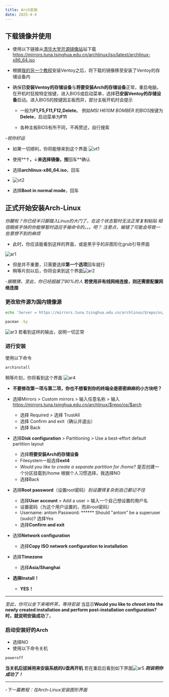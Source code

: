 ```yaml
---
title: Arch安装
date: 2025-4-4
---
```


## 下载镜像并使用

- 使用以下链接从[清华大学开源镜像站](https://mirrors.tuna.tsinghua.edu.cn)站下载
<https://mirrors.tuna.tsinghua.edu.cn/archlinux/iso/latest/archlinux-x86_64.iso>

- 根据[我的另一个教程](https://antomie.pages.dev/2025/01/24/Ventoy-install/)安装Ventoy之后，将下载的镜像移至安装了Ventoy的存储设备内

- 确保**已安装Ventoy的存储设备**与**将要安装Arch的存储设备**正常，重启电脑，在开机时狂按特定按键，进入BIOS或启动菜单，选择**已安装Ventoy的存储设备**启动。进入BIOS的按键因主板而异，部分主板开机时会提示
  - 一般为**F1,F5,F11,F12,Delete**。
 例如*MSI H610M BOMBER* 的BIOS按键为**Delete**，启动菜单为**F11**

  - 各种主板BIOS有所不同，不再赘述，自行搜索

 -*祝你好运*

- 如果一切顺利，你将能够来到这个界面
![vt1](../img/vt1.png)

- 使用**↑**，**↓**来选择镜像，按**回车**确认

- 选择**archlinux-x86_64.iso**，回车
- ![vt2](../img/vt2.png)
- 选择**Boot in normal mode**，回车

## 正式开始安装Arch-Linux

*你醒啦？你已经半只脚踏入Linux的大门了，在这个状态暂时无法正常复制粘贴*
*相信眼疾手快的你能够暂时适应手输命令的。。。吧？*
*注意点，输错了可能会导致一些意想不到的麻烦*

- 此时，你应该能看到这样的界面，或是黑乎乎的非图形化grub引导界面

![ar1](../img/ar1.png)

- 但是并不重要，只需要选择**第一个选项**回车就行
- 稍等片刻以后，你将会来到这个界面![ar2](../img/ar2.png)

-*据瞎猜，至此，你已经超越了90%的人*
**若使用非有线网络连接，则还需要配置网络连接**

### 更改软件源为国内镜像源

```bash
echo 'Server = https://mirrors.tuna.tsinghua.edu.cn/archlinux/$repo/os/$arch' > /etc/pacman.d/mirrorlist
```

```bash
pacman -Sy
```

![ar3](../img/ar3.png)
若看到这样的输出，说明一切正常

### 进行安装

使用以下命令

```bash
archinstall
```

稍等片刻，你将看到这个界面
![ar4](../img/ar4.png)

- **不要修改第一项与第二项，你也不想看到你的终端全是密密麻麻的小方块吧？**

- 选择Mirrors > Custom mirrors > 输入任意名称 > 输入<https://mirrors.tuna.tsinghua.edu.cn/archlinux/$repo/os/$arch>
  - 选择 Required > 选择 TrustAll
  - 选择 Confirm and exit（确认并退出）
  - 选择 Back
- 选择**Disk configuration** > Partitioning > Use a best-effort default partition layout
  - 选择**将要安装Arch的存储设备**
  - Filesystem一般选择**ext4**
  - *Would you like to create a separate partition for /home?*
是否创建一个分区挂载到/home
根据个人习惯选择，我选择NO
  - 选择Back

- 选择**Root password**（设置root密码）*别设置得复杂到自己都记不住*
  - 选择**User account** > Add a user > 输入一个自己想设置的用户名
  - 设置密码（为这个用户设置的，而非root密码）
  - Username: antom
  Password: \******
  Should "antom" be a superuser (sudo)?
 选择Yes
  - 选择**Confirm and exit**

- 选择**Network configuration**
  - 选择**Copy ISO network configuration to installation**

- 选择**Timezone**
  - 选择**Asia/Shanghai**

- **选择Install！**
  - **YES！**

---
*至此，你可以坐下来喝杯茶，等待安装*
当显示**Would you like to chroot into the newly created installation and perform post-installation configuration?**时，就说明**安装成功**了。

### 启动安装好的Arch

- 选择NO
- 使用以下命令关机

 ```bash
 poweroff
 ```

**当关机后拔掉用来安装系统的U盘再开机**
若在重启后看到如下界面![ar5](../img/ar5.png)
***则说明你成功了！***

---

-*下一篇教程：在Arch-Linux安装图形界面*

